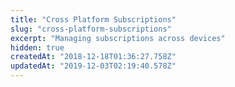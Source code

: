 ```yaml
---
title: "Cross Platform Subscriptions"
slug: "cross-platform-subscriptions"
excerpt: "Managing subscriptions across devices"
hidden: true
createdAt: "2018-12-18T01:36:27.758Z"
updatedAt: "2019-12-03T02:19:40.578Z"
---
```

